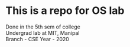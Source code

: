 # This is a repo for OS lab 
Done in the 5th sem of college </br>
Undergrad lab at MIT, Manipal </br>
Branch - CSE
Year - 2020
